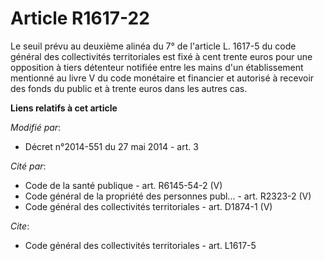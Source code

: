 # Article R1617-22

Le seuil prévu au deuxième alinéa du 7° de l'article L. 1617-5 du code général des collectivités territoriales est fixé à
cent trente euros pour une opposition à tiers détenteur notifiée entre les mains d'un établissement mentionné au livre V du
code monétaire et financier et autorisé à recevoir des fonds du public et à trente euros dans les autres cas.

**Liens relatifs à cet article**

_Modifié par_:

  - Décret n°2014-551 du 27 mai 2014 - art. 3

_Cité par_:

  - Code de la santé publique - art. R6145-54-2 (V)
  - Code général de la propriété des personnes publ... - art. R2323-2 (V)
  - Code général des collectivités territoriales - art. D1874-1 (V)

_Cite_:

  - Code général des collectivités territoriales - art. L1617-5
